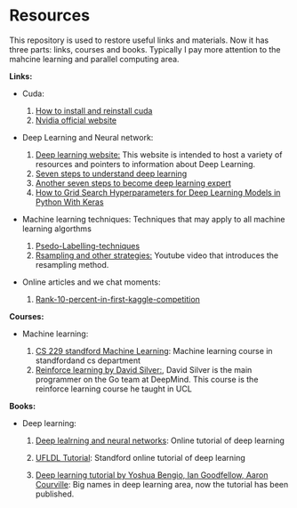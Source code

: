 # Resources

This repository is used to restore useful links and materials. Now it has three parts: links, courses and books. Typically I pay more attention to the mahcine learning and parallel computing area.

**Links:**

- Cuda:

  1) [How to install and reinstall cuda](http://www.cnblogs.com/mayi2010/p/5604586.html)
  2) [Nvidia official website](http://www.nvidia.com/page/home.html)
  
- Deep Learning and Neural network:
  1) [Deep learning website:](http://deeplearning.net/) This website is intended to host a variety of resources and pointers to information about Deep Learning. 
  2) [Seven steps to understand deep learning](http://www.kdnuggets.com/2016/01/seven-steps-deep-learning.html)
  3) [Another seven steps to become deep learning expert](https://www.linkedin.com/pulse/7-steps-becoming-deep-learning-expert-ankit-agarwal)
  4) [How to Grid Search Hyperparameters for Deep Learning Models in Python With Keras](https://machinelearningmastery.com/grid-search-hyperparameters-deep-learning-models-python-keras/)

- Machine learning techniques: Techniques that may apply to all machine learning algorthms
  1) [Psedo-Labelling-techniques](https://www.analyticsvidhya.com/blog/2017/09/pseudo-labelling-semi-supervised-learning-technique/)
  2) [Rsampling and other strategies:](https://www.youtube.com/watch?v=-Z1PaqYKC1w&t=299s) Youtube video that introduces the resampling method.

- Online articles and we chat moments:
  1) [Rank-10-percent-in-first-kaggle-competition](https://dnc1994.com/2016/04/rank-10-percent-in-first-kaggle-competition/)

**Courses:**
- Machine learning:   

    1) [CS 229 standford Machine Learning](http://cs229.stanford.edu/): Machine learning course in standfordand cs department
    2) [Reinforce learning by David Silver:](http://http://www0.cs.ucl.ac.uk/staff/d.silver/web/Teaching.html), David Silver is the main programmer on the Go team at DeepMind. This course is the reinforce learning course he taught in UCL 

**Books:**
 - Deep learning:
   1) [Deep lealrning and neural networks](http://neuralnetworksanddeeplearning.com/): Online tutorial of deep learning
   
   2) [UFLDL Tutorial](http://deeplearning.stanford.edu/wiki/index.php/UFLDL_Tutorial): Standford online tutorial of deep learning
   
   3) [Deep learning tutorial by Yoshua Bengio, Ian Goodfellow, Aaron Courville](http://deeplearning.net/reading-list/tutorials/): Big names in deep learning area, now the tutorial has been published.

